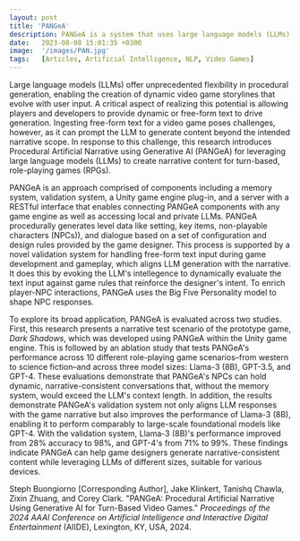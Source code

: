 ```yaml
---
layout: post
title: 'PANGeA'
description: PANGeA is a system that uses large language models (LLMs) to create narrative content for turn-based RPGs based on game designers' high-level criteria. It introduces a novel validation system for handling free-form text input during development and gameplay, employing "self-reflection" techniques, enabling small/local LLMs to perform comparably to foundational models. It enriches player-NPC interactions by generating personality-biased non-playable characters (NPCs). It improves AI accuracy through crowdsourcing mechanics. PANGeA houses a server with a custom memory system that provides context for LLM generation. The server's REST interface enables integration with any game engine.
date:   2023-08-08 15:01:35 +0300
image:  '/images/PAN.jpg'
tags:   [Articles, Artificial Intelligence, NLP, Video Games]
---
```


Large language models (LLMs) offer unprecedented flexibility in procedural generation, enabling the creation of dynamic video game storylines that evolve with user input. A critical aspect of realizing this potential is allowing players and developers to provide dynamic or free-form text to drive generation. Ingesting free-form text for a video game poses challenges, however, as it can prompt the LLM to generate content beyond the intended narrative scope. In response to this challenge, this research introduces Procedural Artificial Narrative using Generative AI (PANGeA) for leveraging large language models (LLMs) to create narrative content for turn-based, role-playing games (RPGs). 

PANGeA is an approach comprised of components including a memory system, validation system, a Unity game engine plug-in, and a server with a RESTful interface that enables connecting PANGeA components with any game engine as well as accessing local and private LLMs. PANGeA procedurally generates level data like setting, key items, non-playable characters (NPCs)), and dialogue based on a set of configuration and design rules provided by the game designer. This process is supported by a novel validation system for handling free-form text input during game development and gameplay, which aligns LLM generation with the narrative. It does this by evoking the LLM's intellegence to dynamically evaluate the text input against game rules that reinforce the designer's intent. To enrich player-NPC interactions, PANGeA uses the Big Five Personality model to shape NPC responses. 

To explore its broad application, PANGeA is evaluated across two studies. First, this research presents a narrative test scenario of the prototype game, <i>Dark Shadows</i>, which was developed using PANGeA within the Unity game engine. This is followed by an ablation study that tests PANGeA's performance across 10 different role-playing game scenarios–from western to science fiction–and across three model sizes: Llama-3 (8B), GPT-3.5, and GPT-4. These evaluations demonstrate that PANGeA's NPCs can hold dynamic, narrative-consistent conversations that, without the memory system, would exceed the LLM's context length. In addition, the results demonstrate PANGeA's validation system not only aligns LLM responses with the game narrative but also improves the performance of Llama-3 (8B), enabling it to perform comparably to large-scale foundational models like GPT-4. With the validation system, Llama-3 (8B)'s performance improved from 28% accuracy to 98%, and GPT-4's from 71% to 99%. These findings indicate PANGeA can help game designers generate narrative-consistent content while leveraging LLMs of different sizes, suitable for various devices.

Steph Buongiorno [Corresponding Author], Jake Klinkert, Tanishq Chawla, Zixin Zhuang, and Corey Clark. "PANGeA: Procedural Artificial Narrative Using Generative AI for Turn-Based Video Games." <i>Proceedings of the 2024 AAAI Conference on Artificial Intelligence and Interactive Digital Entertainment</i> (AIIDE), Lexington, KY, USA, 2024. 
